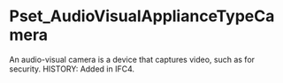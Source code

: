 # Pset_AudioVisualApplianceTypeCamera

An audio-visual camera is a device that captures video, such as for security.  HISTORY: Added in <!-- end of definition -->IFC4.
